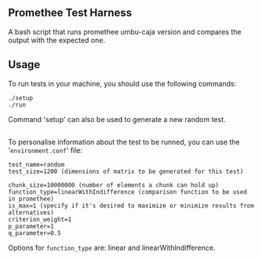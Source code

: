## Promethee Test Harness  
A bash script that runs promethee umbu-caja version and compares the output with the expected one.

## Usage

To run tests in your machine, you should use the following commands:

```
./setup
./run
```

Command 'setup' can also be used to generate a new random test.

## 
To personalise information about the test to be runned, you can use the '`environment.conf`' file:
```
test_name=random
test_size=1200 (dimensions of matrix to be generated for this test)

chunk_size=10000000 (number of elements a chunk can hold up)
function_type=linearWithIndifference (comparison function to be used in promethee)
is_max=1 (specify if it's desired to maximize or minimize results from alternatives) 
criterion_weight=1
p_parameter=1
q_parameter=0.5
```

Options for `function_type` are: linear and linearWithIndifference.